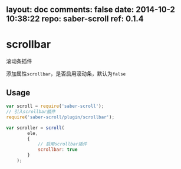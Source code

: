 layout: doc
comments: false
date: 2014-10-2 10:38:22
repo: saber-scroll
ref: 0.1.4
---

# scrollbar

滚动条插件

添加属性`scrollbar`，是否启用滚动条，默认为`false`

## Usage

```javascript
var scroll = require('saber-scroll');
// 引入scrollbar插件
require('saber-scroll/plugin/scrollbar');

var scroller = scroll(
        ele,
        {
            // 启用scrollbar插件
            scrollbar: true
        }
    );
```
